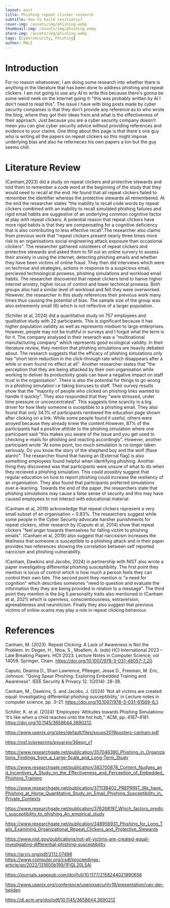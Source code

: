 ```yaml
---
layout: post
title: Phishing repeat clicker research
subtitle: How to build resiliency?
cover-img: /assets/img/phishing.webp
thumbnail-img: /assets/img/phishing.webp
share-img: /assets/img/phishing.webp
tags: [Cybersecurity, Phishing]
author: MALI
---
```




# Introduction

For no reason whatsoever, I am doing some research into whether there is anything in the literature that has been done to address phishing and repeat clickers. I am not going to use any AI to write this because there's gonna be some weird neek on the internet going 🤓 "this was probably written by AI I don't need to read this". The issue I have with blog posts made by cyber security companies is that they don't provide any reference as to who wrote the blog, where they got their ideas from and what is the effectiveness of their approach. Just because you are a cyber security company doesn't mean you can give cyber security advice without providing references and evidence to your claims. One thing about this page is that there's one guy who is writing all the papers on repeat clickers so this might impose underlying bias and also he referneces his own papers a ton but the guy seems chill.



# Literature Review 

(Canham,2023) did a study on repeat clickers and protective stewards and told them to remember a code word at the beginning of the study that they would need to recall at the end. He found that all repeat clickers failed to remember the identifier whereas the protective stewards all remembered. At the end the researcher states "the inability to recall code words by repeat clickers combined with an inability to recall simulated phishing failures and rigid email habits are suggestive of an underlying common cognitive factor at play with repeat clickers. A potential reason that repeat clickers have more rigid habits is that they are compensating for a cognitive deficiency that is also contributing to less effective recall".The researcher also claims from previous work that "repeat clickers present nearly three times more risk to an organisations social engineering attack exposure than occasional clickers". The researcher gathered volunteers of repeat clickers and protective stewards and asked them to fill out an online survery to assess their anxiety in using the internet, detecting phishing emails and whether they have been victims of online fraud. They then did interviews which were on techniue and strategies, actions in response to a suspicious email, percieved technological prowess, phishing simulations and workload email habits. The researcher discovered that repeat clickers tend to hanve higher internet anxiety, higher locus of control and lower technical prowess. Both groups also had a similar level of workload and felt they were overworked. However, the researcher in this study references their previous work many times thus causing the potential of bias. The sample size of the group was also extrememly small (6) which is not reflective of a larger population.

(Schiller et al, 2024) did a quantitative study on 757 employees and qualitative study with 22 participants. This is significant because it has higher population validity as well as represents medium to large enterprises. However, people may not be truthful in surveys and I forgot what the term is for it. The company analysed in their reserach was a "multinational manufacturing company" which represents good ecological validity. In their literature review, they mention that phishing simulations are heavily debated about. The research suggests that the efficacy of phishing simulations only has "short term reduction in the click-through rate which disappears after a while or even found no effect at all". Another researcher states that "the perception that they are being attacked by their own organisation while working to deliver its productivity goals can have a negative impact on staff trust in the organisation". There is also the potential for things to go wrong in a phishing simulation i.e faking bonuses to staff. Their survey results show that the "majority of people who clicked on phishing links wanted to handle it quickly". They also responded that they "were stressed, under time pressure or unconcentrated". This suggests time scarcity is a big driver for how likely someone is suceptible to a phishing email. They also found that only 34.1% of participants rembered the education page shown after clicking on a link. While some people found it useful, others were anoyed because they already knew the content.However, 87% of the participants had a positive attitide to the phishing simulation where one participant said "this makes you aware of the issue and you get used to checking e-mails for phishing and reacting accordingly". However, another participant wrote "At some point, too much simulation is no longer taken seriously. Do you know the story of the shepherd boy and the wolf (flase alarm)". The researcher found that having an [External flag] is also something employees found helpful when identifying phishing. Another thing they discovered was that participants were unsure of what to do when they recieved a phishing simulation. This could possibly suggest that regular education on how to report phishing could increase the resiliency of an organisation. They also found that participants preferred simulations over e-learning. Towards the end of the paper, the researchers state that phishing simulations may cause a false sense of security and this may have caused employees to not interact with educational material. 

(Canham et al, 2019) acknowledge that repeat clickers represent a very small subset of an organisation ~ 0.83%. The researchers suggest while some people in the Cyber Security advocate harsher punishments for repeat clickers, other research by (Caputo et al, 2014) show that repeat clickers "feel anger towards themselves for falling victim to phishing emails". (Canham et al, 2019) also suggest that narcissism increases the likeliness that someone is susceptible to a phishing attack and in their paper provides two references showing the correlation between self reported narcicism and phishing vulnerability. 

(Canham, Dawkins and Jacobs, 2024) in partnership with NIST also wrote a paper investigating differential phishing susceptibility. The first point they mention is locus of control which is how much a person feels they can control their own fate. The second point they mention is "a need for cognition" which describes someones "need to question and evaluate the information they they are being provided in relation to a message". The third point they mention is the big 5 personality traits also mentioned in (Canham et al, 2021) which is openness, conscientiousness, extraversion, agreeableness and neuroticism. Finally they also suggest that previous victims of online scams may play a role in repeat clicking behaviour. 



# References

Canham, M. (2023). Repeat Clicking: A Lack of Awareness is Not the Problem. In: Degen, H., Ntoa, S., Moallem, A. (eds) HCI International 2023 – Late Breaking Papers. HCII 2023. Lecture Notes in Computer Science, vol 14059. Springer, Cham. https://doi.org/10.1007/978-3-031-48057-7_20


Caputo, Deanna D., Shari Lawrence, Pfleeger, Jesse D., Freeman, M. Eric, Johnson. "Going Spear Phishing: Exploring Embedded Training and Awareness". IEEE Security & Privacy 12. 1(2014): 28-38.

Canham, M., Dawkins, S. and Jacobs, J. (2024) 'Not all victims are created equal: Investigating differential phishing susceptibility,' in Lecture notes in computer science, pp. 3–21. https://doi.org/10.1007/978-3-031-61569-6_1.

Schiller, K. et al. (2024) 'Employees’ Attitudes towards Phishing Simulations: ‘It’s like when a child reaches onto the hot hob,’' ACM, pp. 4167–4181. https://doi.org/10.1145/3658644.3690212.

https://www.usenix.org/sites/default/files/soups2019posters-canham.pdf

https://osf.io/preprints/psyarxiv/36eqn_v1

https://www.researchgate.net/publication/357046390_Phishing_in_Organizations_Findings_from_a_Large-Scale_and_Long-Term_Study

https://www.researchgate.net/publication/383700878_Content_Nudges_and_Incentives_A_Study_on_the_Effectiveness_and_Perception_of_Embedded_Phishing_Training

https://www.researchgate.net/publication/371138402_PREPRINT_We_have_Phishing_at_Home_Quantitative_Study_on_Email_Phishing_Susceptibility_in_Private_Contexts

https://www.researchgate.net/publication/376268197_Which_factors_predict_susceptibility_to_phishing_An_empirical_study

https://www.researchgate.net/publication/348956931_Phishing_for_Long_Tails_Examining_Organizational_Repeat_Clickers_and_Protective_Stewards

https://www.nist.gov/publications/not-all-victims-are-created-equal-investigating-differential-phishing-susceptibility

https://arxiv.org/pdf/2112.07498
https://www.computer.org/csdl/proceedings-article/sp/2022/131600b199/1FlQL20L5AI

https://journals.sagepub.com/doi/full/10.1177/2158244021990656

https://www.usenix.org/conference/usenixsecurity19/presentation/van-der-heijden

https://dl.acm.org/doi/pdf/10.1145/3658644.3690212